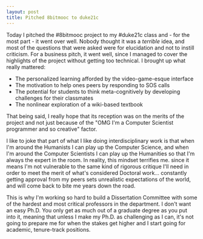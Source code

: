 ```yaml
---
layout: post
title: Pitched 8bitmooc to duke21c
---
```


Today I pitched the #8bitmooc project to my #duke21c class and - for the most part - it went over well. Nobody thought it was a *terrible* idea, and most of the questions that were asked were for elucidation and not to instill criticism. For a business pitch, it went well, since I managed to cover the highlights of the project without getting too technical. I brought up what really mattered:

 * The personalized learning afforded by the video-game-esque interface
 * The motivation to help ones peers by responding to SOS calls
 * The potential for students to think meta-cognitively by developing challenges for their classmates
 * The nonlinear exploration of a wiki-based textbook

That being said, I really hope that its reception was on the merits of the project and not just because of the "OMG I'm a Computer Scientist programmer and so creative" factor.

I like to joke that part of what I like doing interdisciplinary work is that when I'm around the Humanists I can play up the Computer Science, and when I'm around the Computer Scientists I can play up the Humanities so that I'm always the expert in the room. In reality, this mindset terrifies me. since it means I'm not vulnerable to the same kind of rigorous critique I'll need in order to meet the merit of what's considered Doctoral work… constantly getting approval from my peers sets unrealistic expectations of the world, and will come back to bite me years down the road.

This is why I'm working so hard to build a Dissertation Committee with some of the hardest and most critical professors in the department. I don't want an easy Ph.D. You only get as much out of a graduate degree as you put into it, meaning that unless I make my Ph.D. as challenging as I can, it's not going to prepare me for when the stakes get higher and I start going for academic, tenure-track positions.
